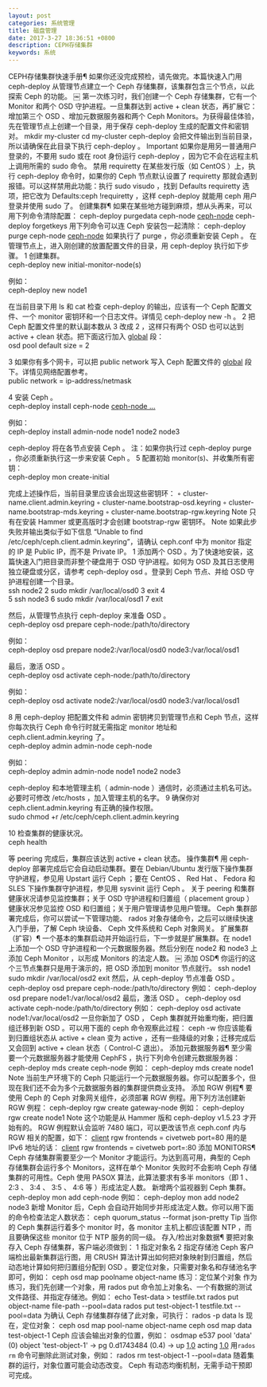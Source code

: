 ```yaml
---
layout: post
categories: 系统管理
title: 磁盘管理
date: 2017-3-27 18:36:51 +0800
description: CEPH存储集群
keywords: 系统
---
```




CEPH存储集群快速手册¶
如果你还没完成预检，请先做完。本篇快速入门用 ceph-deploy 从管理节点建立一个 Ceph 存储集群，该集群包含三个节点，以此探索 Ceph 的功能。
￼
第一次练习时，我们创建一个 Ceph 存储集群，它有一个 Monitor 和两个 OSD 守护进程。一旦集群达到 active + clean 状态，再扩展它：增加第三个 OSD 、增加元数据服务器和两个 Ceph Monitors。为获得最佳体验，先在管理节点上创建一个目录，用于保存 ceph-deploy 生成的配置文件和密钥对。
mkdir my-cluster
cd my-cluster
ceph-deploy 会把文件输出到当前目录，所以请确保在此目录下执行 ceph-deploy 。
Important 如果你是用另一普通用户登录的，不要用 sudo 或在 root 身份运行 ceph-deploy ，因为它不会在远程主机上调用所需的 sudo 命令。
禁用 requiretty
在某些发行版（如 CentOS ）上，执行 ceph-deploy 命令时，如果你的 Ceph 节点默认设置了 requiretty 那就会遇到报错。可以这样禁用此功能：执行 sudo visudo ，找到 Defaults requiretty 选项，把它改为 Defaults:ceph !requiretty ，这样 ceph-deploy 就能用 ceph 用户登录并使用 sudo 了。
创建集群¶
如果在某些地方碰到麻烦，想从头再来，可以用下列命令清除配置：
ceph-deploy purgedata ceph-node [ceph-node](#)
ceph-deploy forgetkeys
用下列命令可以连 Ceph 安装包一起清除：
ceph-deploy purge ceph-node [ceph-node](#)
如果执行了 purge ，你必须重新安装 Ceph 。
在管理节点上，进入刚创建的放置配置文件的目录，用 ceph-deploy 执行如下步骤。
1	创建集群。  
ceph-deploy new initial-monitor-node(s)  
  
例如：  
ceph-deploy new node1  
  
在当前目录下用 ls 和 cat 检查 ceph-deploy 的输出，应该有一个 Ceph 配置文件、一个 monitor 密钥环和一个日志文件。详情见 ceph-deploy new -h 。
2	把 Ceph 配置文件里的默认副本数从 3 改成 2 ，这样只有两个 OSD 也可以达到 active + clean 状态。把下面这行加入 [global](#) 段：  
osd pool default size = 2  

3	如果你有多个网卡，可以把 public network 写入 Ceph 配置文件的 [global](#) 段下。详情见网络配置参考。  
public network = ip-address/netmask  

4	安装 Ceph 。  
ceph-deploy install ceph-node [ceph-node ...](#)  
  
例如：  
ceph-deploy install admin-node node1 node2 node3  
  
ceph-deploy 将在各节点安装 Ceph 。 注：如果你执行过 ceph-deploy purge ，你必须重新执行这一步来安装 Ceph 。
5	配置初始 monitor(s)、并收集所有密钥：  
ceph-deploy mon create-initial  
  
完成上述操作后，当前目录里应该会出现这些密钥环：
◦	cluster-name.client.admin.keyring
◦	cluster-name.bootstrap-osd.keyring
◦	cluster-name.bootstrap-mds.keyring
◦	cluster-name.bootstrap-rgw.keyring
Note 只有在安装 Hammer 或更高版时才会创建 bootstrap-rgw 密钥环。
Note 如果此步失败并输出类似于如下信息 “Unable to find /etc/ceph/ceph.client.admin.keyring”，请确认 ceph.conf 中为 monitor 指定的 IP 是 Public IP，而不是 Private IP。
1	添加两个 OSD 。为了快速地安装，这篇快速入门把目录而非整个硬盘用于 OSD 守护进程。如何为 OSD 及其日志使用独立硬盘或分区，请参考 ceph-deploy osd 。登录到 Ceph 节点、并给 OSD 守护进程创建一个目录。  
ssh node2
2	sudo mkdir /var/local/osd0
3	exit
4	
5	ssh node3
6	sudo mkdir /var/local/osd1
7	exit  
  
然后，从管理节点执行 ceph-deploy 来准备 OSD 。  
ceph-deploy osd prepare ceph-node:/path/to/directory  
  
例如：  
ceph-deploy osd prepare node2:/var/local/osd0 node3:/var/local/osd1  
  
最后，激活 OSD 。  
ceph-deploy osd activate ceph-node:/path/to/directory  
  
例如：  
ceph-deploy osd activate node2:/var/local/osd0 node3:/var/local/osd1  

8	用 ceph-deploy 把配置文件和 admin 密钥拷贝到管理节点和 Ceph 节点，这样你每次执行 Ceph 命令行时就无需指定 monitor 地址和 ceph.client.admin.keyring 了。  
ceph-deploy admin admin-node ceph-node  
  
例如：  
ceph-deploy admin admin-node node1 node2 node3  
  
ceph-deploy 和本地管理主机（ admin-node ）通信时，必须通过主机名可达。必要时可修改 /etc/hosts ，加入管理主机的名字。
9	确保你对 ceph.client.admin.keyring 有正确的操作权限。  
sudo chmod +r /etc/ceph/ceph.client.admin.keyring  

10	检查集群的健康状况。  
ceph health  
  
等 peering 完成后，集群应该达到 active + clean 状态。
操作集群¶
用 ceph-deploy 部署完成后它会自动启动集群。要在 Debian/Ubuntu 发行版下操作集群守护进程，参见用 Upstart 运行 Ceph ；要在 CentOS 、 Red Hat 、 Fedora 和 SLES 下操作集群守护进程，参见用 sysvinit 运行 Ceph 。
关于 peering 和集群健康状况请参见监控集群；关于 OSD 守护进程和归置组（ placement group ）健康状况参见监控 OSD 和归置组；关于用户管理请参见用户管理。
Ceph 集群部署完成后，你可以尝试一下管理功能、 rados 对象存储命令，之后可以继续快速入门手册，了解 Ceph 块设备、 Ceph 文件系统和 Ceph 对象网关。
扩展集群（扩容）¶
一个基本的集群启动并开始运行后，下一步就是扩展集群。在 node1 上添加一个 OSD 守护进程和一个元数据服务器。然后分别在 node2 和 node3 上添加 Ceph Monitor ，以形成 Monitors 的法定人数。
￼
添加 OSD¶
你运行的这个三节点集群只是用于演示的，把 OSD 添加到 monitor 节点就行。
ssh node1
sudo mkdir /var/local/osd2
exit
然后，从 ceph-deploy 节点准备 OSD 。
ceph-deploy osd prepare ceph-node:/path/to/directory
例如：
ceph-deploy osd prepare node1:/var/local/osd2
最后，激活 OSD 。
ceph-deploy osd activate ceph-node:/path/to/directory
例如：
ceph-deploy osd activate node1:/var/local/osd2
一旦你新加了 OSD ， Ceph 集群就开始重均衡，把归置组迁移到新 OSD 。可以用下面的 ceph 命令观察此过程：
ceph -w
你应该能看到归置组状态从 active + clean 变为 active ，还有一些降级的对象；迁移完成后又会回到 active + clean 状态（ Control-C 退出）。
添加元数据服务器¶
至少需要一个元数据服务器才能使用 CephFS ，执行下列命令创建元数据服务器：
ceph-deploy mds create ceph-node
例如：
ceph-deploy mds create node1
Note 当前生产环境下的 Ceph 只能运行一个元数据服务器。你可以配置多个，但现在我们还不会为多个元数据服务器的集群提供商业支持。
添加 RGW 例程¶
要使用 Ceph 的 Ceph 对象网关组件，必须部署 RGW 例程。用下列方法创建新 RGW 例程：
ceph-deploy rgw create gateway-node
例如：
ceph-deploy rgw create node1
Note 这个功能是从 Hammer 版和 ceph-deploy v1.5.23 才开始有的。
RGW 例程默认会监听 7480 端口，可以更改该节点 ceph.conf 内与 RGW 相关的配置，如下：
[client](#)
rgw frontends = civetweb port=80
用的是 IPv6 地址的话：
[client](#)
rgw frontends = civetweb port=[](#):80
添加 MONITORS¶
Ceph 存储集群需要至少一个 Monitor 才能运行。为达到高可用，典型的 Ceph 存储集群会运行多个 Monitors，这样在单个 Monitor 失败时不会影响 Ceph 存储集群的可用性。Ceph 使用 PASOX 算法，此算法要求有多半 monitors（即 1 、 2:3 、 3:4 、 3:5 、 4:6 等 ）形成法定人数。
新增两个监视器到 Ceph 集群。
ceph-deploy mon add ceph-node
例如：
ceph-deploy mon add node2 node3
新增 Monitor 后，Ceph 会自动开始同步并形成法定人数。你可以用下面的命令检查法定人数状态：
ceph quorum_status --format json-pretty
Tip 当你的 Ceph 集群运行着多个 monitor 时，各 monitor 主机上都应该配置 NTP ，而且要确保这些 monitor 位于 NTP 服务的同一级。
存入/检出对象数据¶
要把对象存入 Ceph 存储集群，客户端必须做到：
1	指定对象名
2	指定存储池
Ceph 客户端检出最新集群运行图，用 CRUSH 算法计算出如何把对象映射到归置组，然后动态地计算如何把归置组分配到 OSD 。要定位对象，只需要对象名和存储池名字即可，例如：
ceph osd map poolname object-name
练习：定位某个对象
作为练习，我们先创建一个对象，用 rados put 命令加上对象名、一个有数据的测试文件路径、并指定存储池。例如：
echo Test-data \> testfile.txt
rados put object-name file-path --pool=data
rados put test-object-1 testfile.txt --pool=data
为确认 Ceph 存储集群存储了此对象，可执行：
rados -p data ls
现在，定位对象：
ceph osd map pool-name object-name
ceph osd map data test-object-1
Ceph 应该会输出对象的位置，例如：
osdmap e537 pool 'data' (0) object 'test-object-1' -\> pg 0.d1743484 (0.4) -\> up [1,0](#) acting [1,0](#)
用``rados rm`` 命令可删除此测试对象，例如：
rados rm test-object-1 --pool=data
随着集群的运行，对象位置可能会动态改变。 Ceph 有动态均衡机制，无需手动干预即可完成。